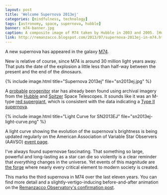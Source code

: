 ```yaml
---
layout: post
title: 'Welcome Supernova 2013ej'
categories: [mindfulness, technology]
tags: [astronomy, space, supernova, hubble]
banner: m74-banner.jpg
caption: A composite image of M74 taken by Hubble in 2003 and 2005. [Hubble Heritage](http://heritage.stsci.edu/2007/41/index.html)
link: http://remanzacco.blogspot.com/2013/07/supernova-2013ej-in-m74.html
---
```


A new supernova has appeared in the galaxy [M74](http://en.wikipedia.org/wiki/Messier_74). 

New is relative of course, since M74 is around 30 million light years away. That puts the date of the explosion a little less than half-way between the present and the end of the dinosaurs.

{% include image.html title="Supernova 2013ej" file="sn2013ej.jpg" %}

A [probable](http://www.astronomerstelegram.org/?read=5229) [progenitor](http://www.astronomerstelegram.org/?read=5230) star has already been found using archival imagery from the [Hubble](http://en.wikipedia.org/wiki/Hubble_Space_Telescope) and [Spitzer](http://en.wikipedia.org/wiki/Spitzer_Space_Telescope) Space Telescopes. It sounds like it was an M-type [red supergiant](http://en.wikipedia.org/wiki/Red_supergiant), which is consistent with the data indicating a [Type II supernova](http://en.wikipedia.org/wiki/Type_II_supernova).

{% include image.html title="Light Curve for SN2013EJ" file="sn2013ej-light-curve.png" %}

A light curve showing the evolution of the supernova's brightness is being updated regularly on the American Association of Variable Star Observers (AAVSO) [event page](http://www.aavso.org/lcg/plot?auid=000-BLC-552&starname=SN%202013EJ&lastdays=30&start=&stop=2456527.06134&obscode=&obscode_symbol=2&obstotals=yes&calendar=calendar&forcetics=&grid=on&visual=on&r=on&bband=on&v=on&pointsize=1&width=800&height=450&mag1=&mag2=&mean=&vmean=).

I've always found supernovae fascinating. That something so large, powerful and long-lasting as a star can die so violently is a clear reminder that *everything* changes in the universe. Yet events of this magnitude are [the forge](http://en.wikipedia.org/wiki/Supernova_nucleosynthesis) where nearly every critical element to modern society is created.

This marks the third supernova in M74 over the last eleven years. You can find more detail and a slightly-vertigo-inducing before-and-after animation on the [Remanzacco Observatory's confirmation post](http://remanzacco.blogspot.com/2013/07/supernova-2013ej-in-m74.html).